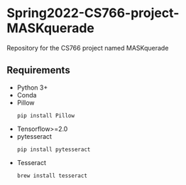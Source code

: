 # Spring2022-CS766-project-MASKquerade
Repository for the CS766 project named MASKquerade


## Requirements

* Python 3+
* Conda
* Pillow
  ```shell
  pip install Pillow
  ```
* Tensorflow>=2.0
* pytesseract
  ```shell
  pip install pytesseract
  ```
* Tesseract
  ```shell
  brew install tesseract
  ```
